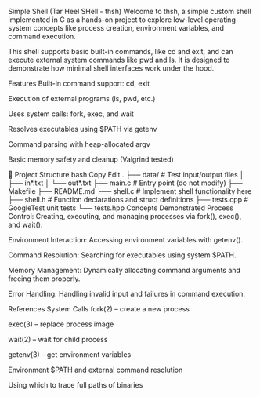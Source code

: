  Simple Shell (Tar Heel SHell - thsh)
Welcome to thsh, a simple custom shell implemented in C as a hands-on project to explore low-level operating system concepts like process creation, environment variables, and command execution.

This shell supports basic built-in commands, like cd and exit, and can execute external system commands like pwd and ls. It is designed to demonstrate how minimal shell interfaces work under the hood.

Features
Built-in command support: cd, exit

Execution of external programs (ls, pwd, etc.)

Uses system calls: fork, exec, and wait

Resolves executables using $PATH via getenv

Command parsing with heap-allocated argv

Basic memory safety and cleanup (Valgrind tested)

📂 Project Structure
bash
Copy
Edit
.
├── data/              # Test input/output files
│   ├── in*.txt
│   └── out*.txt
├── main.c             # Entry point (do not modify)
├── Makefile
├── README.md
├── shell.c            # Implement shell functionality here
├── shell.h            # Function declarations and struct definitions
├── tests.cpp          # GoogleTest unit tests
└── tests.hpp
Concepts Demonstrated
Process Control: Creating, executing, and managing processes via fork(), exec(), and wait().

Environment Interaction: Accessing environment variables with getenv().

Command Resolution: Searching for executables using system $PATH.

Memory Management: Dynamically allocating command arguments and freeing them properly.

Error Handling: Handling invalid input and failures in command execution.

References
System Calls
fork(2) – create a new process

exec(3) – replace process image

wait(2) – wait for child process

getenv(3) – get environment variables

Environment
$PATH and external command resolution

Using which to trace full paths of binaries
